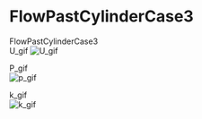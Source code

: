 # FlowPastCylinderCase3
FlowPastCylinderCase3  
U_gif 
![U_gif](https://github.com/MemorXuxu/FlowPastCylinderCase3/assets/97904901/a49c9082-1b15-4b97-b374-732578bd37e4)

P_gif  
![p_gif](https://github.com/MemorXuxu/FlowPastCylinderCase3/assets/97904901/2aeeca42-345a-4416-9f2e-fa986d575912)

k_gif  
![k_gif](https://github.com/MemorXuxu/FlowPastCylinderCase3/assets/97904901/9be3615a-13b0-4e90-ba14-0ae12ad4a6b2)
